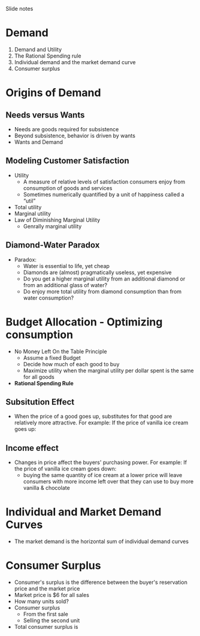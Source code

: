 Slide notes

# Demand

1. Demand and Utility
2. The Rational Spending rule
3. Individual demand and the market demand curve
4. Consumer surplus

# Origins of Demand

## Needs versus Wants
- Needs are goods required for subsistence
- Beyond subsistence, behavior is driven by wants
- Wants and Demand

## Modeling Customer Satisfaction
- Utility
  - A measure of relative levels of satisfaction consumers enjoy from consumption of goods and services
  - Sometimes numerically quantified by a unit of happiness called a “util”
- Total utility
- Marginal utility
- Law of Diminishing Marginal Utility
  - Genrally marginal utility

## Diamond-Water Paradox
- Paradox:
  - Water is essential to life, yet cheap
  - Diamonds are (almost) pragmatically useless, yet expensive
  - Do you get a higher marginal utility from an additional diamond or from an additional glass of water?
  - Do enjoy more total utility from diamond consumption than from water consumption?

# Budget Allocation - Optimizing consumption
- No Money Left On the Table Principle
  - Assume a fixed Budget
  - Decide how much of each good to buy
  - Maximize utility when the marginal utility per dollar spent is the same for all goods
- **Rational Spending Rule**

## Subsitution Effect
- When the price of a good goes up, substitutes for that good are relatively more attractive. For example: If the price of vanilla ice cream goes up:

## Income effect
- Changes in price affect the buyers' purchasing power. For example: If the price of vanilla ice cream goes down:
  - buying the same quantity of ice cream at a lower price will leave consumers with more income left over that they can use to buy more vanilla & chocolate

# Individual and Market Demand Curves
- The market demand is the horizontal sum of individual demand curves

# Consumer Surplus
- Consumer's surplus is the difference between the buyer's reservation price and the market price
- Market price is $6 for all sales
- How many units sold?
- Consumer surplus
  - From the first sale 
  - Selling the second unit
- Total consumer surplus is 
